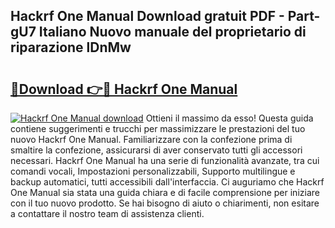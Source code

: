 ## Hackrf One Manual Download gratuit PDF - Part-gU7 Italiano Nuovo manuale del proprietario di riparazione lDnMw

# <h2><a href="http://dfgvame.blite.top/?on=Hackrf+One+Manual">🔗Download 👉🔴 Hackrf One Manual</a></h2>

[![Hackrf One Manual download](https://i.imgur.com/lujVjoI.png)](http://dfgvame.blite.top/?on=Hackrf+One+Manual)
Ottieni il massimo da esso! Questa guida contiene suggerimenti e trucchi per massimizzare le prestazioni del tuo nuovo Hackrf One Manual. Familiarizzare con la confezione prima di smaltire la confezione, assicurarsi di aver conservato tutti gli accessori necessari. Hackrf One Manual ha una serie di funzionalità avanzate, tra cui comandi vocali, Impostazioni personalizzabili, Supporto multilingue e backup automatici, tutti accessibili dall'interfaccia. Ci auguriamo che Hackrf One Manual sia stata una guida chiara e di facile comprensione per iniziare con il tuo nuovo prodotto. Se hai bisogno di aiuto o chiarimenti, non esitare a contattare il nostro team di assistenza clienti.

